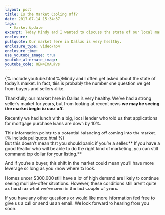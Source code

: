 ```yaml
---
layout: post
title: Is the Market Cooling Off?
date: 2017-07-14 15:34:37
tags:
  - Market Update
excerpt: Today Mindy and I wanted to discuss the state of our local market and what it means for your real estate transaction.
enclosure:
pullquote: Our market here in Dallas is very healthy.
enclosure_type: video/mp4
enclosure_time:
use_youtube_image: true
youtube_alternate_image:
youtube_code: OEN4ImAuPvs
---
```



{% include youtube.html %}Mindy and I often get asked about the state of today’s market. In fact, this is probably the number one question we get from buyers and sellers alike.

Thankfully, our market here in Dallas is very healthy. We’ve had a strong seller’s market for years, but from looking at recent news **we may be seeing the market begin to cool off.**

Recently we had lunch with a big, local lender who told us that applications for mortgage purchase loans are down by 10%.

This information points to a potential balancing off coming into the market.
<br>{% include pullquote.html %}
<br>But this doesn’t mean that you should panic if you’re a seller.\*\* If you have a good Realtor who will be able to do the right kind of marketing, you can still command top dollar for your listing.\*\*

And if you’re a buyer, this shift in the market could mean you’ll have more leverage so long as you know where to look.

Homes under $300,000 still have a lot of high demand are likely to continue seeing multiple-offer situations. However, these conditions still aren’t quite as harsh as what we've seen in the last couple of years.

If you have any other questions or would like more information feel free to give us a call or send us an email. We look forward to hearing from you soon.
<br>